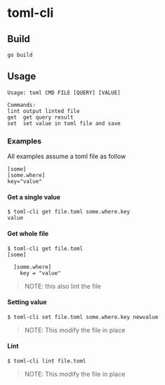 # toml-cli

## Build
```
go build
```

## Usage
```
Usage: toml CMD FILE [QUERY] [VALUE]

Commands:
lint output linted file
get  get query result
set  set value in toml file and save
```

### Examples
All examples assume a toml file as follow
```
[some]
[some.where]
key="value"
```

#### Get a single value
```
$ toml-cli get file.toml some.where.key
value
```

#### Get whole file
```
$ toml-cli get file.toml
[some]

  [some.where]
    key = "value"
```
> NOTE: this also lint the file

#### Setting value
```
$ toml-cli set file.toml some.where.key newvalue
```
> NOTE: This modify the file in place

#### Lint
```
$ toml-cli lint file.toml
```
> NOTE: This modify the file in place
